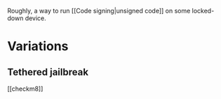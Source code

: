 Roughly, a way to run [[Code signing|unsigned code]] on some locked-down device.

# Variations
## Tethered jailbreak
[[checkm8]]

